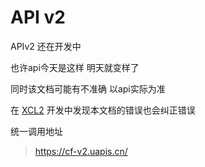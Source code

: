 # API v2
APIv2 还在开发中

也许api今天是这样 明天就变样了

同时该文档可能有不准确 以api实际为准

在 [XCL2](https://github.com/FengXiangqaq/Xingcheng-Chmlfrp-Lanucher/) 开发中发现本文档的错误也会纠正错误

统一调用地址
> https://cf-v2.uapis.cn/